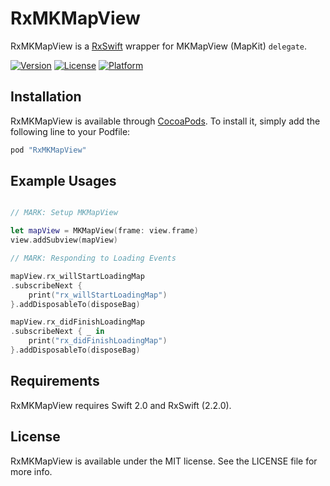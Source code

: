 RxMKMapView
===

RxMKMapView is a [RxSwift](https://github.com/ReactiveX/RxSwift) wrapper for MKMapView (MapKit) `delegate`.

[![Version](https://img.shields.io/cocoapods/v/RxMKMapView.svg?style=flat)](http://cocoapods.org/pods/RxMKMapView)
[![License](https://img.shields.io/cocoapods/l/RxMKMapView.svg?style=flat)](http://cocoapods.org/pods/RxMKMapView)
[![Platform](https://img.shields.io/cocoapods/p/RxMKMapView.svg?style=flat)](http://cocoapods.org/pods/RxMKMapView)

## Installation

RxMKMapView is available through [CocoaPods](http://cocoapods.org). To install
it, simply add the following line to your Podfile:

```ruby
pod "RxMKMapView"
```

## Example Usages

```swift

// MARK: Setup MKMapView

let mapView = MKMapView(frame: view.frame)
view.addSubview(mapView)

// MARK: Responding to Loading Events

mapView.rx_willStartLoadingMap
.subscribeNext {
	print("rx_willStartLoadingMap")
}.addDisposableTo(disposeBag)

mapView.rx_didFinishLoadingMap
.subscribeNext { _ in
	print("rx_didFinishLoadingMap")
}.addDisposableTo(disposeBag)

```

## Requirements

RxMKMapView requires Swift 2.0 and RxSwift (2.2.0).

## License

RxMKMapView is available under the MIT license. See the LICENSE file for more info.

